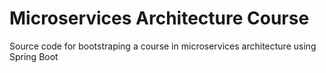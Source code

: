 # Microservices Architecture Course

Source code for bootstraping a course in microservices architecture using Spring Boot
